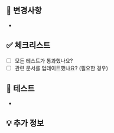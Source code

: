 ## 📌 변경사항
<!-- 변경사항에 대한 요약을 작성해주세요 -->
- 

## ✅ 체크리스트
- [ ] 모든 테스트가 통과했나요?
- [ ] 관련 문서를 업데이트했나요? (필요한 경우)

## 📝 테스트
<!-- 어떤 테스트를 진행했는지 설명해주세요 -->
- 

## 💡 추가 정보
<!-- 리뷰어가 알아야 할 추가 정보가 있다면 작성해주세요 -->